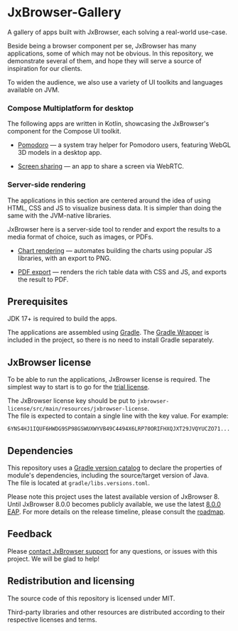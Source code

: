 # JxBrowser-Gallery

A gallery of apps built with JxBrowser, each solving a real-world use-case.

Beside being a browser component per se, JxBrowser has many applications,
some of which may not be obvious. In this repository, we demonstrate
several of them, and hope they will serve a source of inspiration
for our clients.

To widen the audience, we also use a variety of UI toolkits and languages
available on JVM.

### Compose Multiplatform for desktop

The following apps are written in Kotlin, showcasing the JxBrowser's component
for the Compose UI toolkit.

* [Pomodoro](compose/pomodoro/README.md) 
— a system tray helper for Pomodoro users, featuring WebGL 3D models
in a desktop app.

* [Screen sharing](compose/screen-share/README.md)
— an app to share a screen via WebRTC.

### Server-side rendering

The applications in this section are centered around the idea 
of using HTML, CSS and JS to visualize business data. 
It is simpler than doing the same with the JVM-native libraries.

JxBrowser here is a server-side tool to render and export the results
to a media format of choice, such as images, or PDFs.

* [Chart rendering](web-server/chart-rendering/README.md) —
automates building the charts using popular JS libraries, with an export to PNG.

* [PDF export](web-server/pdf-export/README.md) — 
renders the rich table data with CSS and JS, and exports the result to PDF.

## Prerequisites

JDK 17+ is required to build the apps.

The applications are assembled using [Gradle][gradle]. The [Gradle Wrapper][gradle-wrapper]
is included in the project, so there is no need to install Gradle separately.

## JxBrowser license

To be able to run the applications, JxBrowser license is required.
The simplest way to start is to go for the [trial license][jxbrowser-trial].

The JxBrowser license key should be put to `jxbrowser-license/src/main/resources/jxbrowser-license`.<br>
The file is expected to contain a single line with the key value. For example:
```
6YNS4HJ1IQUF6HWDG9SP98GSWUXWYVB49C4494X6LRP70ORIFHXQJXT29JVQYUCZO71...
```

## Dependencies

This repository uses a [Gradle version catalog][gradle-version-catalog] 
to declare the properties of module's dependencies, including the source/target
version of Java.<br>
The file is located at `gradle/libs.versions.toml`.

Please note this project uses the latest available version of JxBrowser 8.
Until JxBrowser 8.0.0 becomes publicly available, we use the latest 
[8.0.0 EAP][jxbrowser-eap]. For more details on the release timeline,
please consult the [roadmap][jxbrowser-roadmap].

## Feedback

Please [contact JxBrowser support][jxbrowser-support] for any questions,
or issues with this project. We will be glad to help!

## Redistribution and licensing

The source code of this repository is licensed under MIT.

Third-party libraries and other resources are distributed according to their
respective licenses and terms.

[gradle]: https://gradle.org
[gradle-wrapper]: https://docs.gradle.org/current/userguide/gradle_wrapper.html
[gradle-version-catalog]: https://docs.gradle.org/current/userguide/platforms.html#sub:conventional-dependencies-toml
[jxbrowser-trial]: https://teamdev.com/jxbrowser/#evaluate
[jxbrowser-eap]: https://teamdev.com/jxbrowser/release-notes/2024/v8-0-0-eap.html
[jxbrowser-roadmap]: https://teamdev.com/jxbrowser/roadmap/#jxbrowser-8-0-0
[jxbrowser-support]: https://teamdev.com/jxbrowser/#getting-help
